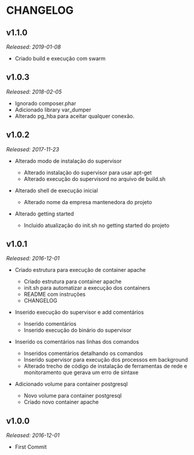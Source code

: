 # CHANGELOG

## v1.1.0

_Released: 2019-01-08_

- Criado build e execução com swarm


## v1.0.3

_Released: 2018-02-05_

- Ignorado composer.phar
- Adicionado library var_dumper
- Alterado pg_hba para aceitar qualquer conexão.


## v1.0.2

_Released: 2017-11-23_

-  Alterado modo de instalação do supervisor
    - Alterado instalação do supervisor para usar apt-get
    - Alterado execução do supervisord no arquivo de build.sh

- Alterado shell de execução inicial
    - Alterado nome da empresa mantenedora do projeto

- Alterado getting started
    - Incluido atualização do init.sh no getting started do projeto


## v1.0.1

_Released: 2016-12-01_

- Criado estrutura para execução de container apache
    - Criado estrutura para container apache
    - init.sh para automatizar a execução dos containers
    - README com instruções
    - CHANGELOG

- Inserido execução do supervisor e add comentários
    - Inserido comentários
    - Inserido execução do binário do supervisor

- Inserido os comentários nas linhas dos comandos
    - Inseridos comentários detalhando os comandos
    - Inserido supervisor para execução dos processos em background
    - Alterado trecho de código de instalação de ferramentas de rede
      e monitoramento que gerava um erro de sintaxe

- Adicionado volume para container postgresql
    - Novo volume para container postgresql
    - Criado novo container apache

## v1.0.0

_Released: 2016-12-01_

- First Commit